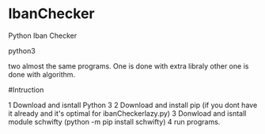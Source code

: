# IbanChecker
Python Iban Checker

python3

two almost the same programs. One is done with extra libraly other one is done with algorithm.


#Intruction

1 Download and isntall Python 3
2 Download and install pip (if you dont have it already and it's optimal for ibanCheckerlazy.py)
3 Donwload and isntall module schwifty (python -m pip install schwifty)
4 run programs.

